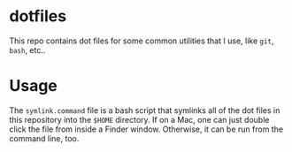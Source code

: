 dotfiles
========

This repo contains dot files for some common utilities that I use, like `git`, `bash`, etc..

Usage
=====

The `symlink.command` file is a bash script that symlinks all of the dot files in this repository into the `$HOME` directory. If on a Mac, one can just double click the file from inside a Finder window. Otherwise, it can be run from the command line, too.
